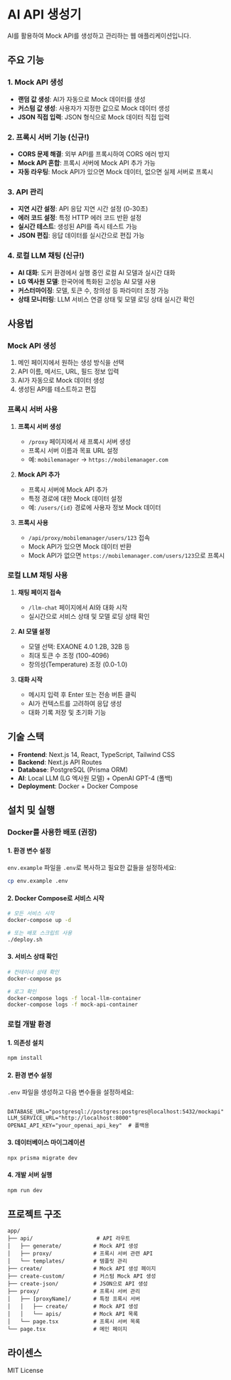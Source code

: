 # AI API 생성기

AI를 활용하여 Mock API를 생성하고 관리하는 웹 애플리케이션입니다.

## 주요 기능

### 1. Mock API 생성

- **랜덤 값 생성**: AI가 자동으로 Mock 데이터를 생성
- **커스텀 값 생성**: 사용자가 지정한 값으로 Mock 데이터 생성
- **JSON 직접 입력**: JSON 형식으로 Mock 데이터 직접 입력

### 2. 프록시 서버 기능 (신규!)

- **CORS 문제 해결**: 외부 API를 프록시하여 CORS 에러 방지
- **Mock API 혼합**: 프록시 서버에 Mock API 추가 가능
- **자동 라우팅**: Mock API가 있으면 Mock 데이터, 없으면 실제 서버로 프록시

### 3. API 관리

- **지연 시간 설정**: API 응답 지연 시간 설정 (0-30초)
- **에러 코드 설정**: 특정 HTTP 에러 코드 반환 설정
- **실시간 테스트**: 생성된 API를 즉시 테스트 가능
- **JSON 편집**: 응답 데이터를 실시간으로 편집 가능

### 4. 로컬 LLM 채팅 (신규!)

- **AI 대화**: 도커 환경에서 실행 중인 로컬 AI 모델과 실시간 대화
- **LG 엑사원 모델**: 한국어에 특화된 고성능 AI 모델 사용
- **커스터마이징**: 모델, 토큰 수, 창의성 등 파라미터 조정 가능
- **상태 모니터링**: LLM 서비스 연결 상태 및 모델 로딩 상태 실시간 확인

## 사용법

### Mock API 생성

1. 메인 페이지에서 원하는 생성 방식을 선택
2. API 이름, 메서드, URL, 필드 정보 입력
3. AI가 자동으로 Mock 데이터 생성
4. 생성된 API를 테스트하고 편집

### 프록시 서버 사용

1. **프록시 서버 생성**

   - `/proxy` 페이지에서 새 프록시 서버 생성
   - 프록시 서버 이름과 목표 URL 설정
   - 예: `mobilemanager` → `https://mobilemanager.com`

2. **Mock API 추가**

   - 프록시 서버에 Mock API 추가
   - 특정 경로에 대한 Mock 데이터 설정
   - 예: `/users/{id}` 경로에 사용자 정보 Mock 데이터

3. **프록시 사용**
   - `/api/proxy/mobilemanager/users/123` 접속
   - Mock API가 있으면 Mock 데이터 반환
   - Mock API가 없으면 `https://mobilemanager.com/users/123`으로 프록시

### 로컬 LLM 채팅 사용

1. **채팅 페이지 접속**

   - `/llm-chat` 페이지에서 AI와 대화 시작
   - 실시간으로 서비스 상태 및 모델 로딩 상태 확인

2. **AI 모델 설정**

   - 모델 선택: EXAONE 4.0 1.2B, 32B 등
   - 최대 토큰 수 조정 (100-4096)
   - 창의성(Temperature) 조정 (0.0-1.0)

3. **대화 시작**
   - 메시지 입력 후 Enter 또는 전송 버튼 클릭
   - AI가 컨텍스트를 고려하여 응답 생성
   - 대화 기록 저장 및 초기화 기능

## 기술 스택

- **Frontend**: Next.js 14, React, TypeScript, Tailwind CSS
- **Backend**: Next.js API Routes
- **Database**: PostgreSQL (Prisma ORM)
- **AI**: Local LLM (LG 엑사원 모델) + OpenAI GPT-4 (폴백)
- **Deployment**: Docker + Docker Compose

## 설치 및 실행

### Docker를 사용한 배포 (권장)

#### 1. 환경 변수 설정

`env.example` 파일을 `.env`로 복사하고 필요한 값들을 설정하세요:

```bash
cp env.example .env
```

#### 2. Docker Compose로 서비스 시작

```bash
# 모든 서비스 시작
docker-compose up -d

# 또는 배포 스크립트 사용
./deploy.sh
```

#### 3. 서비스 상태 확인

```bash
# 컨테이너 상태 확인
docker-compose ps

# 로그 확인
docker-compose logs -f local-llm-container
docker-compose logs -f mock-api-container
```

### 로컬 개발 환경

#### 1. 의존성 설치

```bash
npm install
```

#### 2. 환경 변수 설정

`.env` 파일을 생성하고 다음 변수들을 설정하세요:

```env

DATABASE_URL="postgresql://postgres:postgres@localhost:5432/mockapi"
LLM_SERVICE_URL="http://localhost:8000"
OPENAI_API_KEY="your_openai_api_key"  # 폴백용

```

#### 3. 데이터베이스 마이그레이션

```bash
npx prisma migrate dev
```

#### 4. 개발 서버 실행

```bash
npm run dev
```

## 프로젝트 구조

```
app/
├── api/                    # API 라우트
│   ├── generate/          # Mock API 생성
│   ├── proxy/             # 프록시 서버 관련 API
│   └── templates/         # 템플릿 관리
├── create/                # Mock API 생성 페이지
├── create-custom/         # 커스텀 Mock API 생성
├── create-json/           # JSON으로 API 생성
├── proxy/                 # 프록시 서버 관리
│   ├── [proxyName]/       # 특정 프록시 서버
│   │   ├── create/        # Mock API 생성
│   │   └── apis/          # Mock API 목록
│   └── page.tsx           # 프록시 서버 목록
└── page.tsx               # 메인 페이지
```

## 라이센스

MIT License
